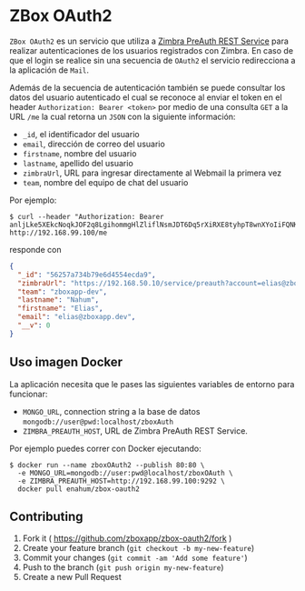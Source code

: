 # ZBox OAuth2

`ZBox OAuth2` es un servicio que utiliza a
[Zimbra PreAuth REST Service](https://github.com/ZBoxApp/zimbra-preauth-service)
para realizar autenticaciones de los usuarios registrados con Zimbra. En caso de que el login se realice sin
una secuencia de `OAuth2` el servicio redirecciona a la aplicación de `Mail`.

Además de la secuencia de autenticación también se puede consultar los datos del usuario autenticado el cual
se reconoce al enviar el token en el header `Authorization: Bearer <token>`
por medio de una consulta `GET` a la URL `/me` la cual retorna un `JSON` con
la siguiente información:

* `_id`, el identificador del usuario
* `email`, dirección de correo del usuario
* `firstname`, nombre del usuario
* `lastname`, apellido del usuario
* `zimbraUrl`, URL para ingresar directamente al Webmail la primera vez
* `team`, nombre del equipo de chat del usuario


Por ejemplo:

```
$ curl --header "Authorization: Bearer anljLke5XEkcNoqkJOF2q8LgihommgHlZliflNsmJDT6Dq5rXiRXE8tyhpT8wnXYoIiFQNKFQQyqV8V0SkdCtjYYZwlKUSvYnJvilprjGCrQP8pfFZURzR5vOE6d84uRpq3iGXw6amn01izp3dXGDWivPT7VcGSuEV3oLGAiaJnPpRW0LNjEXUs0DloL071XEdwiKTKastxSNLvL5AM0cSbfgTYoQ2HqBoYlYqjcVF0frMde6g1swZxVk4qgetaH" http://192.168.99.100/me
```

responde con

```json
{
  "_id": "56257a734b79e6d4554ecda9",
  "zimbraUrl": "https://192.168.50.10/service/preauth?account=elias@zboxapp.dev&timestamp=1445435997594&preauth=3ff48fe588f1ab863b10628b78922c8806876a11&expires=0",
  "team": "zboxapp-dev",
  "lastname": "Nahum",
  "firstname": "Elias",
  "email": "elias@zboxapp.dev",
  "__v": 0
}
```

## Uso imagen Docker

La aplicación necesita que le pases las siguientes variables de entorno para funcionar:

* `MONGO_URL`, connection string a la base de datos `mongodb://user@pwd:localhost/zboxAuth`
* `ZIMBRA_PREAUTH_HOST`, URL de Zimbra PreAuth REST Service.

Por ejemplo puedes correr con Docker ejecutando:

```
$ docker run --name zboxOAuth2 --publish 80:80 \
  -e MONGO_URL=mongodb://user:pwd@localhost/zboxOAuth \
  -e ZIMBRA_PREAUTH_HOST=http://192.168.99.100:9292 \
  docker pull enahum/zbox-oauth2
```

## Contributing

1. Fork it ( https://github.com/zboxapp/zbox-oauth2/fork )
2. Create your feature branch (`git checkout -b my-new-feature`)
3. Commit your changes (`git commit -am 'Add some feature'`)
4. Push to the branch (`git push origin my-new-feature`)
5. Create a new Pull Request